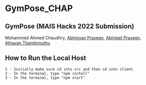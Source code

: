 # GymPose_CHAP
## GymPose (MAIS Hacks 2022 Submission)
Mohammed Ahmed Chaudhry, [Abhigyan Praveen](https://github.com/AbhiPraveen), [Abhijeet Praveen](https://github.com/abhijeetpraveen), [Athavan Thambimuthu](https://github.com/Arty2001)

## How to Run the Local Host
    1 - Initially make sure cd into src and then cd into client. 
    2 - In the terminal, type "npm install" 
    3 - In the terminal, type "npm start" 
